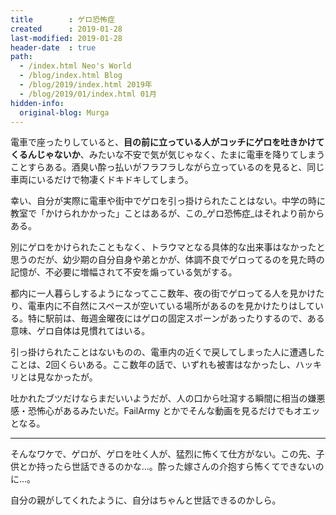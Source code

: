```yaml
---
title        : ゲロ恐怖症
created      : 2019-01-28
last-modified: 2019-01-28
header-date  : true
path:
  - /index.html Neo's World
  - /blog/index.html Blog
  - /blog/2019/index.html 2019年
  - /blog/2019/01/index.html 01月
hidden-info:
  original-blog: Murga
---
```


電車で座ったりしていると、__目の前に立っている人がコッチにゲロを吐きかけてくるんじゃないか__、みたいな不安で気が気じゃなく、たまに電車を降りてしまうことすらある。酒臭い酔っ払いがフラフラしながら立っているのを見ると、同じ車両にいるだけで物凄くドキドキしてしまう。

幸い、自分が実際に電車や街中でゲロを引っ掛けられたことはない。中学の時に教室で「かけられかかった」ことはあるが、この_ゲロ恐怖症_はそれより前からある。

別にゲロをかけられたこともなく、トラウマとなる具体的な出来事はなかったと思うのだが、幼少期の自分自身や弟とかが、体調不良でゲロってるのを見た時の記憶が、不必要に増幅されて不安を煽っている気がする。

都内に一人暮らしするようになってここ数年、夜の街でゲロってる人を見かけたり、電車内に不自然にスペースが空いている場所があるのを見かけたりはしている。特に駅前は、毎週金曜夜にはゲロの固定スポーンがあったりするので、ある意味、ゲロ自体は見慣れてはいる。

引っ掛けられたことはないものの、電車内の近くで戻してしまった人に遭遇したことは、2回くらいある。ここ数年の話で、いずれも被害はなかったし、ハッキリとは見なかったが。

吐かれたブツだけならまだいいようだが、人の口から吐瀉する瞬間に相当の嫌悪感・恐怖心があるみたいだ。FailArmy とかでそんな動画を見るだけでもオエッとなる。

---

そんなワケで、ゲロが、ゲロを吐く人が、猛烈に怖くて仕方がない。この先、子供とか持ったら世話できるのかな…。酔った嫁さんの介抱すら怖くてできないのに…。

自分の親がしてくれたように、自分はちゃんと世話できるのかしら。
